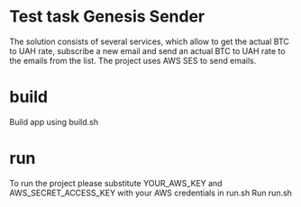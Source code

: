 # Test task Genesis Sender

The solution consists of several services, which allow to get the actual BTC to UAH rate, subscribe a new email and send an actual BTC to UAH rate to the emails from the list. The project uses AWS SES to send emails.

# build
Build app using build.sh

# run
To run the project please substitute YOUR_AWS_KEY and AWS_SECRET_ACCESS_KEY with your AWS credentials in run.sh
Run run.sh